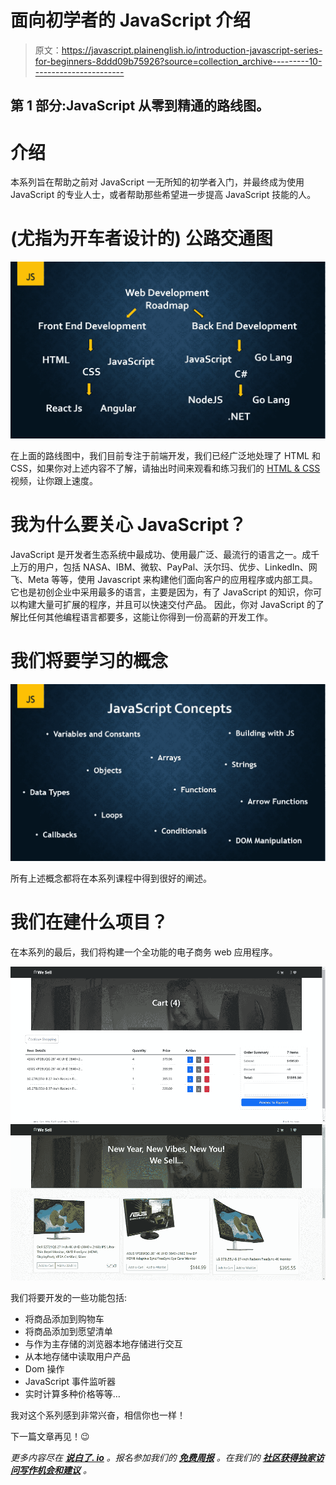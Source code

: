 # 面向初学者的 JavaScript 介绍

> 原文：<https://javascript.plainenglish.io/introduction-javascript-series-for-beginners-8ddd09b75926?source=collection_archive---------10----------------------->

## 第 1 部分:JavaScript 从零到精通的路线图。

# 介绍

本系列旨在帮助之前对 JavaScript 一无所知的初学者入门，并最终成为使用 JavaScript 的专业人士，或者帮助那些希望进一步提高 JavaScript 技能的人。

# (尤指为开车者设计的) 公路交通图

![](img/3c11700fdd43b29b782c2f1634dffd83.png)

在上面的路线图中，我们目前专注于前端开发，我们已经广泛地处理了 HTML 和 CSS，如果你对上述内容不了解，请抽出时间来观看和练习我们的 [HTML & CSS](https://www.youtube.com/playlist?list=PLcGrCiqDz4AlTZnvehVRCHhZGNRdS1xwZ) 视频，让你跟上速度。

# 我为什么要关心 JavaScript？

JavaScript 是开发者生态系统中最成功、使用最广泛、最流行的语言之一。成千上万的用户，包括 NASA、IBM、微软、PayPal、沃尔玛、优步、LinkedIn、网飞、Meta 等等，使用 Javascript 来构建他们面向客户的应用程序或内部工具。它也是初创企业中采用最多的语言，主要是因为，有了 JavaScript 的知识，你可以构建大量可扩展的程序，并且可以快速交付产品。
因此，你对 JavaScript 的了解比任何其他编程语言都要多，这能让你得到一份高薪的开发工作。

# 我们将要学习的概念

![](img/0be0dfea42e43c8b1bcde87fc8cced91.png)

所有上述概念都将在本系列课程中得到很好的阐述。

# 我们在建什么项目？

在本系列的最后，我们将构建一个全功能的电子商务 web 应用程序。

![](img/b8da5090943ae428036a25103a78190f.png)![](img/a65514a232ea5db193a5289ed594c4b5.png)

我们将要开发的一些功能包括:

*   将商品添加到购物车
*   将商品添加到愿望清单
*   与作为主存储的浏览器本地存储进行交互
*   从本地存储中读取用户产品
*   Dom 操作
*   JavaScript 事件监听器
*   实时计算多种价格等等…

我对这个系列感到非常兴奋，相信你也一样！

下一篇文章再见！😉

*更多内容尽在* [***说白了. io***](http://plainenglish.io/) *。报名参加我们的* [***免费周报***](http://newsletter.plainenglish.io/) *。在我们的* [***社区获得独家访问写作机会和建议***](https://discord.gg/GtDtUAvyhW) *。*